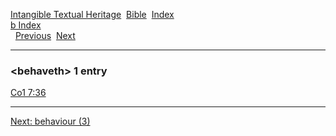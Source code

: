 [Intangible Textual Heritage](../../index)  [Bible](../index) 
[Index](index)   
[b Index](_b_)  
  [Previous](c01224)  [Next](c01226) 

------------------------------------------------------------------------

### &lt;behaveth&gt; 1 entry

[Co1 7:36](../kjv/co1007.htm#036)  

------------------------------------------------------------------------

[Next: behaviour (3)](c01226)
